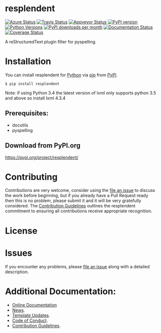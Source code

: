 # resplendent

[![Azure Status](https://dev.azure.com/timgates/timgates/_apis/build/status/resplendent-dev.resplendent?branchName=master)](https://dev.azure.com/timgates/timgates/_build/latest?definitionId=15&branchName=master)
[![Travis Status](https://travis-ci.org/resplendent-dev/resplendent.svg?branch=master)](https://travis-ci.org/resplendent-dev/resplendent)
[![Appveyor Status](https://ci.appveyor.com/api/projects/status/github/resplendent-dev/resplendent/branch/master?svg=true)](https://ci.appveyor.com/project/resplendent-dev/resplendent)
[![PyPI version](https://img.shields.io/pypi/v/resplendent.svg)](https://pypi.org/project/resplendent)
[![Python Versions](https://img.shields.io/pypi/pyversions/resplendent.svg)](https://pypi.org/project/resplendent)
[![PyPI downloads per month](https://img.shields.io/pypi/dm/resplendent.svg)](https://pypi.org/project/resplendent)
[![Documentation Status](https://readthedocs.org/projects/resplendent/badge/?version=latest)](https://resplendent.readthedocs.io/en/latest/?badge=latest)
[![Coverage Status](https://coveralls.io/repos/github/resplendent-dev/resplendent/badge.svg)](https://coveralls.io/github/resplendent-dev/resplendent/)

A reStructuredText plugin filter for pyspelling.

# Installation

You can install resplendent for
[Python](https://www.python.org/) via
[pip](https://pypi.org/project/pip/)
from [PyPI](https://pypi.org/).

```
$ pip install resplendent
```

Note: if using Python 3.4 the latest version of lxml only supports python 3.5 and above so install lxml 4.3.4


## Prerequisites:
- docutils
- pyspelling


## Download from PyPI.org

https://pypi.org/project/resplendent/



# Contributing

Contributions are very welcome, consider using the
[file an issue](https://github.com/resplendent-dev/resplendent/issues)
to discuss the work before beginning, but if you already have a Pull Request
ready then this is no problem, please submit it and it will be very gratefully
considered. The [Contribution Guidelines](CONTRIBUTING.md)
outlines the resplendent commitment to ensuring all
contributions receive appropriate recognition.

# License



# Issues

If you encounter any problems, please 
[file an issue](https://github.com/resplendent-dev/resplendent/issues)
along with a detailed description.

# Additional Documentation:

* [Online Documentation](https://resplendent.readthedocs.io/en/latest/)
* [News](NEWS.rst).
* [Template Updates](COOKIECUTTER_UPDATES.md).
* [Code of Conduct](CODE_OF_CONDUCT.md).
* [Contribution Guidelines](CONTRIBUTING.md).
